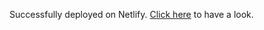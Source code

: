 Successfully deployed on Netlify. [Click here](https://modest-brattain-67635c.netlify.app/) to have a look.
